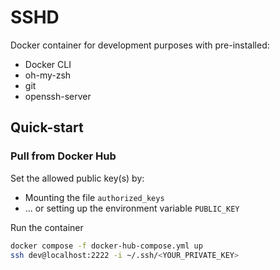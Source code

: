 # SSHD

Docker container for development purposes with pre-installed:

- Docker CLI
- oh-my-zsh
- git
- openssh-server

## Quick-start

### Pull from Docker Hub

Set the allowed public key(s) by:

- Mounting the file `authorized_keys`
- ... or setting up the environment variable `PUBLIC_KEY`

Run the container

```bash
docker compose -f docker-hub-compose.yml up
ssh dev@localhost:2222 -i ~/.ssh/<YOUR_PRIVATE_KEY>
```
